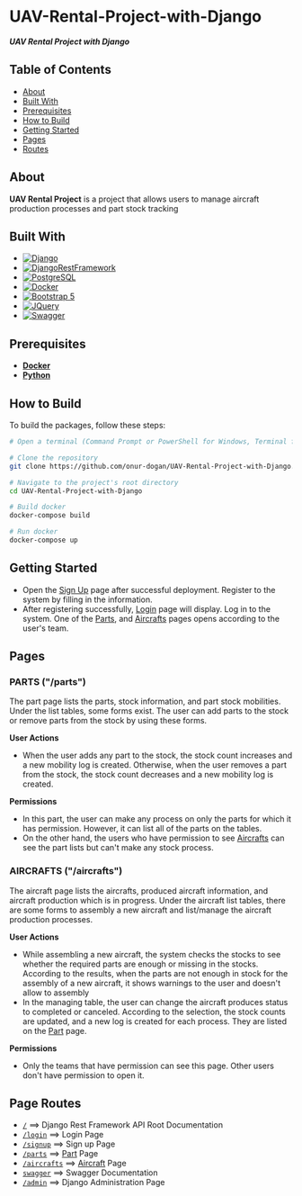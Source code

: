 # UAV-Rental-Project-with-Django

***UAV Rental Project with Django*** 

## Table of Contents
- [About](#about)
- [Built With](#built-with)
- [Prerequisites](#prerequisites)
- [How to Build](#how-to-build)
- [Getting Started](#getting-started)
- [Pages](#pages)
- [Routes](#page-routes)

## About
**UAV Rental Project** is a project that allows users to manage aircraft production processes and part stock tracking

## Built With
* [![Django][Django.com]][Django-url]
* [![DjangoRestFramework][DjangoRestFramework.com]][DjangoRestFramework-url]
* [![PostgreSQL][PostgreSQL.com]][PostgreSQL-url]
* [![Docker][Docker.com]][Docker-url]
* [![Bootstrap 5][Bootstrap.com]][Bootstrap-url]
* [![JQuery][JQuery.com]][JQuery-url]
* [![Swagger][Swagger.com]][Swagger-url]

## Prerequisites 
- **[Docker](https://www.docker.com/)**
- **[Python ](https://www.python.org/downloads/)**

## How to Build

To build the packages, follow these steps:

```bash
# Open a terminal (Command Prompt or PowerShell for Windows, Terminal for macOS/Linux)

# Clone the repository
git clone https://github.com/onur-dogan/UAV-Rental-Project-with-Django.git

# Navigate to the project's root directory
cd UAV-Rental-Project-with-Django

# Build docker 
docker-compose build

# Run docker 
docker-compose up
```

## Getting Started
- Open the [Sign Up](http://localhost:8000/signup/) page after successful deployment. Register to the system by filling in the information.
- After registering successfully, [Login](http://localhost:8000/login/) page will display. Log in to the system. One of the [Parts](#parts-parts), and [Aircrafts](#aircrafts-aircrafts) pages opens according to the user's team.


## Pages
### PARTS ("/parts")
The part page lists the parts, stock information, and part stock mobilities. Under the list tables, some forms exist. The user can add parts to the stock or remove parts from the stock by using these forms. 

**User Actions**
- When the user adds any part to the stock, the stock count increases and a new mobility log is created. Otherwise, when the user removes a part from the stock, the stock count decreases and a new mobility log is created.

**Permissions**
- In this part, the user can make any process on only the parts for which it has permission. However, it can list all of the parts on the tables. 
- On the other hand, the users who have permission to see [Aircrafts](#aircrafts-aircrafts) can see the part lists but can't make any stock process.

### AIRCRAFTS ("/aircrafts")
The aircraft page lists the aircrafts, produced aircraft information, and aircraft production which is in progress. Under the aircraft list tables, there are some forms to assembly a new aircraft and list/manage the aircraft production processes. 

**User Actions** 
- While assembling a new aircraft, the system checks the stocks to see whether the required parts are enough or missing in the stocks. According to the results, when the parts are not enough in stock for the assembly of a new aircraft, it shows warnings to the user and doesn't allow to assembly
- In the managing table, the user can change the aircraft produces status to completed or canceled. According to the selection, the stock counts are updated, and a new log is created for each process. They are listed on the [Part](#parts-parts) page.

**Permissions**
- Only the teams that have permission can see this page. Other users don't have permission to open it.


## Page Routes
- [`/`](http://localhost:8080/) ==> Django Rest Framework API Root Documentation
- [`/login`](http://localhost:8000/login) ==> Login Page
- [`/signup`](http://localhost:8000/signup) ==> Sign up Page
- [`/parts`](http://localhost:8000/parts) ==> [Part](#parts-parts) Page
- [`/aircrafts`](http://localhost:8000/aircrafts) ==> [Aircraft](#aircrafts-aircrafts) Page
- [`swagger`](http://localhost:8000/swagger) ==> Swagger Documentation
- [`/admin`](http://localhost:8080/admin) ==> Django Administration Page


<!-- MARKDOWN LINKS & IMAGES -->
<!-- https://www.markdownguide.org/basic-syntax/#reference-style-links -->
[Django.com]: https://img.shields.io/badge/Django-092E20?style=for-the-badge&logo=django&logoColor=green
[Django-url]: https://www.djangoproject.com/
[Bootstrap.com]: https://img.shields.io/badge/Bootstrap-563D7C?style=for-the-badge&logo=bootstrap&logoColor=white
[DjangoRestFramework.com]: https://img.shields.io/badge/django--rest--framework-3.12.2-blue?style=for-the-badge&labelColor=333333&logo=django&logoColor=white&color=blue
[DjangoRestFramework-url]: https://www.django-rest-framework.org/
[PostgreSQL.com]: https://img.shields.io/badge/postgresql-4169e1?style=for-the-badge&logo=postgresql&logoColor=white
[PostgreSQL-url]: https://www.postgresql.org/
[Bootstrap.com]: https://img.shields.io/badge/Bootstrap-563D7C?style=for-the-badge&logo=bootstrap&logoColor=white
[Docker.com]: https://img.shields.io/badge/docker-257bd6?style=for-the-badge&logo=docker&logoColor=white
[Docker-url]: https://www.docker.com/ 
[Bootstrap-url]: https://getbootstrap.com/docs/5.0/getting-started/introduction/
[JQuery.com]: https://img.shields.io/badge/jQuery-0769AD?style=for-the-badge&logo=jquery&logoColor=white
[JQuery-url]: https://jquery.com 
[Swagger.com]: https://img.shields.io/badge/-Swagger-%23Clojure?style=for-the-badge&logo=swagger&logoColor=white
[Swagger-url]: https://swagger.io/ 